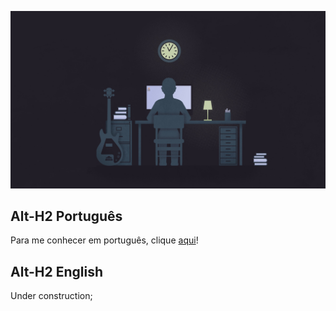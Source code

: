 <p style="text-align:center;max-width:700px;">
	<img src="./docs/dev-background.jpg" alt="Programmer Wallpaper">
</p>

Alt-H2 Português
------
Para me conhecer em português, clique [aqui]('./pt-br/README.md')!


Alt-H2 English
------
Under construction;